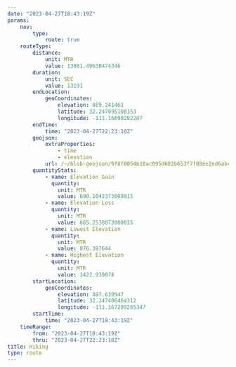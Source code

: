 ```yaml
---
date: "2023-04-27T18:43:19Z"
params:
    nav:
        type:
            route: true
    routeType:
        distance:
            unit: MTR
            value: 13081.49638474346
        duration:
            unit: SEC
            value: 13191
        endLocation:
            geoCoordinates:
                elevation: 889.241461
                latitude: 32.247095108153
                longitude: -111.16690282207
        endTime:
            time: "2023-04-27T22:23:10Z"
        geojson:
            extraProperties:
                - time
                - elevation
            url: /~/blob-geojson/9f8f0054b18ac095d602b653f7f88ee2ed6abcc5304bbe70a839874f2d2e3652/geojson.json
        quantityStats:
            - name: Elevation Gain
              quantity:
                unit: MTR
                value: 690.1042373000015
            - name: Elevation Loss
              quantity:
                unit: MTR
                value: 685.2538073000015
            - name: Lowest Elevation
              quantity:
                unit: MTR
                value: 876.387644
            - name: Highest Elevation
              quantity:
                unit: MTR
                value: 1422.939078
        startLocation:
            geoCoordinates:
                elevation: 887.639947
                latitude: 32.247406464312
                longitude: -111.167209285347
        startTime:
            time: "2023-04-27T18:43:19Z"
    timeRange:
        from: "2023-04-27T18:43:19Z"
        thru: "2023-04-27T22:23:10Z"
title: Hiking
type: route
---
```

